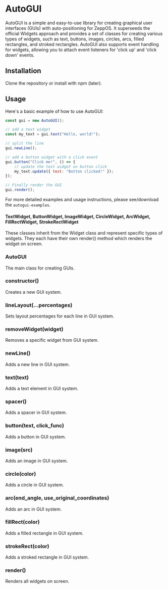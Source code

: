 # AutoGUI
AutoGUI is a simple and easy-to-use library for creating graphical user interfaces (GUIs) with auto-positioning for ZeppOS. It superseeds the official Widgets approach and provides a set of classes for creating various types of widgets, such as text, buttons, images, circles, arcs, filled rectangles, and stroked rectangles. AutoGUI also supports event handling for widgets, allowing you to attach event listeners for 'click up' and 'click down' events.

## Installation
Clone the repository or install with npm (later).

## Usage
Here's a basic example of how to use AutoGUI:

```javascript
const gui = new AutoGUI();

// add a text widget
const my_text = gui.text("Hello, world!");

// split the line
gui.newLine();

// add a button widget with a click event
gui.button("Click me!", () => { 
    // update the text widget on button click
    my_text.update({ text: "Button clicked!" }); 
});

// Finally render the GUI
gui.render();
```

For more detailed examples and usage instructions, please see/download the `autogui-examples`.

#### TextWidget, ButtonWidget, ImageWidget, CircleWidget, ArcWidget, FillRectWidget, StrokeRectWidget
These classes inherit from the Widget class and represent specific types of widgets. They each have their own render() method which renders the widget on screen.

### AutoGUI
The main class for creating GUIs.

### constructor()
Creates a new GUI system.

### lineLayout(...percentages)
Sets layout percentages for each line in GUI system.

### removeWidget(widget)
Removes a specific widget from GUI system.

### newLine()
Adds a new line in GUI system.

### text(text)
Adds a text element in GUI system.

### spacer()
Adds a spacer in GUI system.

### button(text, click_func)
Adds a button in GUI system.

### image(src)
Adds an image in GUI system.

### circle(color)
Adds a circle in GUI system.

### arc(end_angle, use_original_coordinates)
Adds an arc in GUI system.

### fillRect(color)
Adds a filled rectangle in GUI system.

### strokeRect(color)
Adds a stroked rectangle in GUI system.

### render()
Renders all widgets on screen.